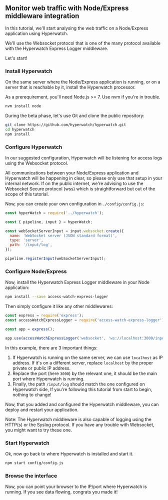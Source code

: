 ## Monitor web traffic with Node/Express middleware integration

In this tutorial, we'll start analysing the web traffic on a Node/Express application using Hyperwatch.

We'll use the Websocket protocol that is one of the many protocol available with the Hyperwatch Express Logger middleware.

Let's start!

### Install Hyperwatch

On the same server where the Node/Express application is running, or on a server that is reachable by it, install the Hyperwatch processor.

As a prerequirement, you'll need Node.js &gt;= 7. Use nvm if you're in trouble.

```bash
nvm install node
```

During the beta phase, let's use Git and clone the public repository:

```bash
git clone https://github.com/hyperwatch/hyperwatch.git
cd hyperwatch
npm install
```

### Configure Hyperwatch

In our suggested configuration, Hyperwatch will be listening for access logs using the Websocket protocol.

All communications between your Node/Express application and Hyperwatch will be happening in clear, so please only use that setup in your internal network. If on the public internet, we're advising to use the Websocket Secure protocol (wss) which is straightforward but out of the scope of this tutorial.

Now, you can create your own configuration in `./config/config.js`:

```javascript
const hyperWatch = require('../hyperwatch');

const { pipeline, input } = hyperWatch;

const webSocketServerInput = input.websocket.create({
  name: 'WebSocket server (JSON standard format)',
  type: 'server',
  path: '/input/log',
});

pipeline.registerInput(webSocketServerInput);
```

### Configure Node/Express

Now, install the Hyperwatch Express Logger middleware in your Node application:

```bash
npm install --save access-watch-express-logger
```

Then simply configure it like any other middlewares:

```javascript
const express = require('express');
const accessWatchExpressLogger = require('access-watch-express-logger');

const app = express();

app.use(accessWatchExpressLogger('websocket', 'ws://localhost:3000/input/log'));
```

In this example, there are 3 important things:

1. If Hyperwatch is running on the same server, we can use `localhost` as IP address.
   If it's on a different server, replace `localhost` by the proper private or public IP address.
2. Replace the port (here `3000`) by the relevant one, it should be the main port where Hyperwatch is running.
3. Finally, the path `/input/log` should match the one configured on Hyperwatch side, If you're following this tutorial from start to begin, nothing to change!

Now, that you added and configured the Hyperwatch middleware, you can deploy and restart your application.

Note: The Hyperwatch middleware is also capable of logging using the HTTP(s) or the Syslog protocol. If you have any trouble with Websocket, you might want to try these one.

### Start Hyperwatch

Ok, now go back to where Hyperwatch is installed and start it.

```bash
npm start config/config.js
```

### Browse the interface

Now, you can point your browser to the IP/port where Hyperwatch is running. If you see data flowing, congrats you made it!
